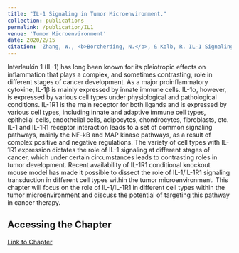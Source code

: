 ```yaml
---
title: "IL-1 Signaling in Tumor Microenvironment."
collection: publications
permalink: /publication/IL1
venue: 'Tumor Microenvironment'
date: 2020/2/15
citation: 'Zhang, W., <b>Borcherding, N.</b>, & Kolb, R. IL-1 Signaling in Tumor Microenvironment. Tumor Microenvironment 2020.'
---
```


Interleukin 1 (IL-1) has long been known for its pleiotropic effects on inflammation that plays a complex, and sometimes contrasting, role in different stages of cancer development. As a major proinflammatory cytokine, IL-1β is mainly expressed by innate immune cells. IL-1α, however, is expressed by various cell types under physiological and pathological conditions. IL-1R1 is the main receptor for both ligands and is expressed by various cell types, including innate and adaptive immune cell types, epithelial cells, endothelial cells, adipocytes, chondrocytes, fibroblasts, etc. IL-1 and IL-1R1 receptor interaction leads to a set of common signaling pathways, mainly the NF-kB and MAP kinase pathways, as a result of complex positive and negative regulations. The variety of cell types with IL-1R1 expression dictates the role of IL-1 signaling at different stages of cancer, which under certain circumstances leads to contrasting roles in tumor development. Recent availability of IL-1R1 conditional knockout mouse model has made it possible to dissect the role of IL-1/IL-1R1 signaling transduction in different cell types within the tumor microenvironment. This chapter will focus on the role of IL-1/IL-1R1 in different cell types within the tumor microenvironment and discuss the potential of targeting this pathway in cancer therapy.

Accessing the Chapter
------
[Link to Chapter](https://link.springer.com/chapter/10.1007/978-3-030-38315-2_1)






